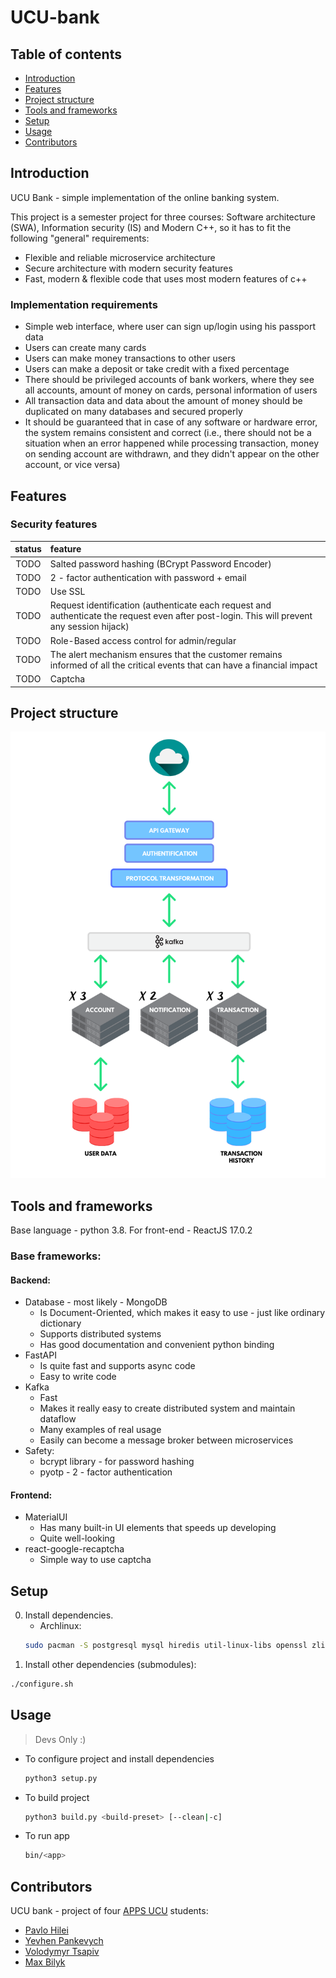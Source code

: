 # UCU-bank

## Table of contents
- [Introduction](#introduction)
- [Features](#features)
- [Project structure](#project-structure)
- [Tools and frameworks](#tools-and-frameworks)
- [Setup](#setup)
- [Usage](#usage)
- [Contributors](#contributors)

## Introduction
UCU Bank - simple implementation of the online banking system.

This project is a semester project for three courses: Software architecture (SWA), Information security (IS) and Modern C++, so it has to fit the following "general" requirements:
- Flexible and reliable microservice architecture 
- Secure architecture with modern security features
- Fast, modern & flexible code that uses most modern features of c++

### Implementation requirements
- Simple web interface, where user can sign up/login using his passport data
- Users can create many cards
- Users can make money transactions to other users
- Users can make a deposit or take credit with a fixed percentage
- There should be privileged accounts of bank workers, where they see all accounts, amount of money on cards, personal information of users
- All transaction data and data about the amount of money should be duplicated on many databases and secured properly
- It should be guaranteed that in case of any software or hardware error, the system remains consistent and correct (i.e., there should not be a situation when an error happened while processing transaction, money on sending account are withdrawn, and they didn't appear on the other account, or vice versa)

## Features
### Security features
|status  | feature |
|:------:| :---------------- |
| TODO   | Salted password hashing (BCrypt Password Encoder) |
| TODO   | 2 - factor authentication with password + email |
| TODO   | Use SSL  |
| TODO   | Request identification (authenticate each request and authenticate the request even after post-login. This will prevent any session hijack) |
| TODO   | Role-Based access control for admin/regular | 
| TODO   | The alert mechanism ensures that the customer remains informed of all the critical events that can have a financial impact |
| TODO   | Captcha |


## Project structure
![structure](media/arch.png)

## Tools and frameworks

Base language - python 3.8. For front-end - ReactJS 17.0.2

### Base frameworks:

#### Backend:
- Database - most likely - MongoDB
	- Is Document-Oriented, which makes it easy to use - just like ordinary dictionary
	- Supports distributed systems
	- Has good documentation and convenient python binding
- FastAPI
	- Is quite fast and supports async code
	- Easy to write code
- Kafka
	- Fast
	- Makes it really easy to create distributed system and maintain dataflow
	- Many examples of real usage
	- Easily can become a message broker between microservices
- Safety:
	- bcrypt library - for password hashing
	- pyotp - 2 - factor authentication

#### Frontend:
- MaterialUI
	- Has many built-in UI elements that speeds up developing
	- Quite well-looking
- react-google-recaptcha
	- Simple way to use captcha


## Setup
0. Install dependencies.
    - Archlinux:
    ```bash
    sudo pacman -S postgresql mysql hiredis util-linux-libs openssl zlib
	```
1. Install other dependencies (submodules): 
```bash
./configure.sh
```

## Usage
> Devs Only :)
- To configure project and install dependencies
	```bash
	python3 setup.py
	```
- To build project 
	```bash
	python3 build.py <build-preset> [--clean|-c]
	```
- To run app
	```bash
	bin/<app>
	```

## Contributors
UCU bank - project of four [APPS UCU](https://apps.ucu.edu.ua/en/) students:
- [Pavlo Hilei](https://github.com/Pavlik1400)
- [Yevhen Pankevych](https://github.com/yewhenp)
- [Volodymyr Tsapiv](https://github.com/Tsapiv)
- [Max Bilyk](https://github.com/mak9su4roi)
